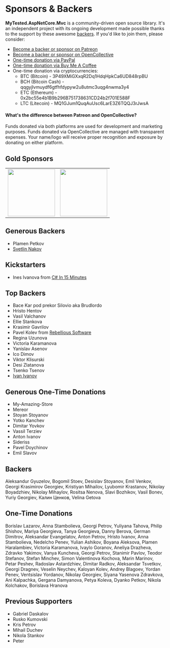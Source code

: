 # Sponsors &amp; Backers

**MyTested.AspNetCore.Mvc** is a community-driven open source library. It's an independent project with its ongoing development made possible thanks to the support by these awesome [backers](https://github.com/ivaylokenov/MyTested.AspNetCore.Mvc/blob/development/BACKERS.md). If you'd like to join them, please consider:

- [Become a backer or sponsor on Patreon](https://www.patreon.com/ivaylokenov)
- [Become a backer or sponsor on OpenCollective](https://opencollective.com/mytestedaspnet)
- [One-time donation via PayPal](http://paypal.me/ivaylokenov)
- [One-time donation via Buy Me A Coffee](http://buymeacoff.ee/ivaylokenov)
- One-time donation via cryptocurrencies:
  - BTC (Bitcoin) - 3P49XMiGXxqR2Dq1HdqHpkCa6UD848rpBU 
  - BCH (Bitcoin Cash) - qqgyjlvmuydf6gtfhfdypyw2u8utmc3uqg4nwma3y4
  - ETC (Ethereum) - 0x2bc55e4b1B9b296B751738631CD24b2f701E588F
  - LTC (Litecoin) - MQ1GJum1QuqAuUsc6LarE3Z6TQQJ3rJwsA

#### What's the difference between Patreon and OpenCollective?

Funds donated via both platforms are used for development and marketing purposes. Funds donated via OpenCollective are managed with transparent expenses. Your name/logo will receive proper recognition and exposure by donating on either platform.

## Gold Sponsors

<table>
  <tbody>
    <tr>
      <td align="center" valign="middle">
        <a href="https://softuni.org/" target="_blank">
          <img width="148px" src="https://softuni.org/platform/assets/icons/logo.svg">
        </a>
      </td>
	    <td align="center" valign="middle">
        <a href="http://bit.ly/30xsnsC" target="_blank">
          <img width="148px" src="https://user-images.githubusercontent.com/3391906/65251792-dd848800-daef-11e9-8857-637a48048cda.png">
        </a>
      </td>
    </tr>
  </tbody>
</table>

## Generous Backers
- Plamen Petkov
- [Svetlin Nakov](https://nakov.com/)

## Kickstarters
- Ines Ivanova from [C# In 15 Minutes](https://www.youtube.com/channel/UCljus-YO63ae0vwuuPWDasA)

## Top Backers
- Bace Kar pod prekor Silovio aka Brudlordo
- Hristo Hentov
- Vasil Valchanov
- Ellie Stankova
- Krasimir Gavrilov
- Pavel Kolev from [Rebellious Software](https://www.rebellioussoftware.com)
- Regina Uzunova
- Victoria Karamanova
- Yanislav Asenov
- Ico Dimov
- Viktor Klisurski
- Desi Zlatanova
- Tsenko Tsenov
- [Ivan Ivanov](https://github.com/csyntax)

## Generous One-Time Donations
- My-Amazing-Store
- Mereor
- Stoyan Stoyanov
- Yotko Kanchev
- Dimitar Yovkov
- Vassil Terziev
- Anton Ivanov
- Sideriss
- Pavel Doychinov
- Emil Slavov

## Backers
Aleksandur Gyuzelov, Bogomil Stoev, Desislav Stoyanov, Emil Venkov, Georgi Krasimirov Georgiev, Kristiyan Mihailov, Lyubomir Krastanov, Nikolay Boyadzhiev, Nikolay Mihaylov, Rositsa Nenova, Slavi Bozhikov, Vasil Bonev, Yuriy Georgiev, Калин Ценков, Velina Getova

## One-Time Donations
Borislav Lazarov, Anna Stambolieva, Georgi Petrov, Yuliyana Tahova, Philip Shishov, Mariya Georgieva, Tanya Georgieva, Danny Berova, German Dimitrov, Aleksandar Evangelatov, Anton Petrov, Hristo Ivanov, Anna Stambolieva, Nedelcho Penev, Yulian Ashikov, Boyana Aleksova, Plamen Haralambiev, Victoria Karamanova, Ivaylo Goranov, Aneliya Drazheva, Zdravko Yakimov, Vanya Kuncheva, Georgi Petrov, Stanimir Pavlov, Teodor Stefanov, Stefan Minchev, Simon Valentinova Kochova, Marin Marinov, Petar Peshev, Radoslav Astardzhiev, Dimitar Radkov, Aleksandar Tsvetkov, Georgi Dragnev, Veselin Neychev, Kaloyan Kolev, Andrey Blagoev, Yordan Penev, Ventsislav Yordanov, Nikolay Georgiev, Siyana Yasenova Zdravkova, Ani Kalpachka, Gergana Damyanova, Petya Koleva, Dyanko Petkov, Nikola Kolchakov, Borislava Hranova

## Previous Supporters
- Gabriel Daskalov
- Rusko Kumovski
- Kris Petrov
- Mihail Duchev
- Nikola Stankov
- Peter
